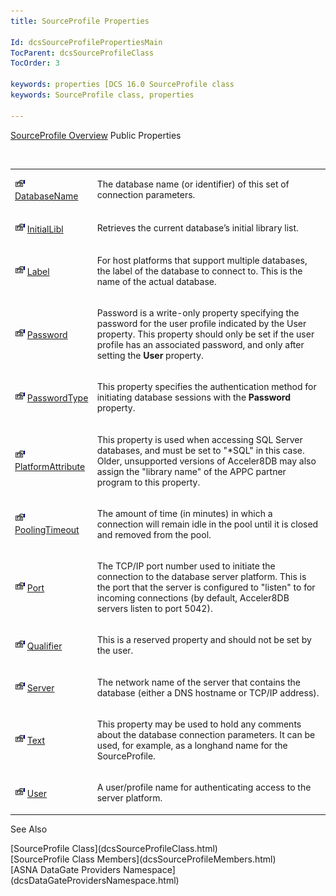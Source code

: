 ```yaml
---
title: SourceProfile Properties

Id: dcsSourceProfilePropertiesMain
TocParent: dcsSourceProfileClass
TocOrder: 3

keywords: properties [DCS 16.0 SourceProfile class
keywords: SourceProfile class, properties

---
```


[SourceProfile Overview](dcsSourceProfileClass.html) 
Public Properties

<br />

<table class="dtTABLE" id="Table5" x-use-null-cells="x-use-null-cells" >
          <colgroup span="1">
            <col span="1" style="WIDTH: 20%" />
            <col span="1" style="WIDTH: 70%" />
          </colgroup>
          <tr valign="top">
            <td colspan="1" rowspan="1">

<img alt="public property" src="Images/property.bmp" width="16" height="16" border="0" /> [ DatabaseName](dcsSourceProfileClassDatabaseNameProperty.html) 
</td>
            <td colspan="1" rowspan="1">

The database name (or identifier) of this set of connection parameters.
</td>
          </tr>
          <tr valign="top">
            <td colspan="1" rowspan="1">

<img alt="public property" src="Images/property.bmp" width="16" height="16" border="0" /> [ InitialLibl](dcsSourceProfileClassInitialLiblProperty.html) 
</td>
            <td colspan="1" rowspan="1">

Retrieves the current database’s initial library list.
</td>
          </tr>
          <tr>
            <td colspan="1" rowspan="1">

<img alt="public property" src="Images/property.bmp" width="16" height="16" border="0" /> [ Label](dcsSourceProfileClassLabelProperty.html) 
</td>
            <td colspan="1" rowspan="1">

For host platforms that support multiple databases, the label of the database to connect to. This is the name of the actual database.
</td>
          </tr>
          <tr>
            <td colspan="1" rowspan="1">

<img alt="public property" src="Images/property.bmp" width="16" height="16" border="0" /> [ Password](dcsSourceProfileClassPasswordProperty.html) 
</td>
            <td colspan="1" rowspan="1">

Password is a write-only property specifying the password for the user profile indicated by the User property. This property should only be set if the user profile has an associated password, and only after setting the **User** property.
</td>
          </tr>
          <tr>
            <td colspan="1" rowspan="1">

<img height="16" alt="public property" src="Images/property.bmp" width="16" border="0" /> [PasswordType](dcsSourceProfileClassPasswordTypeProperty.html)
</td>
            <td colspan="1" rowspan="1">

This property specifies the authentication method for initiating database sessions with the **Password** property.
</td>
          </tr>
          <tr>
            <td colspan="1" rowspan="1">

<img alt="public property" src="Images/property.bmp" width="16" height="16" border="0" /> [ PlatformAttribute](dcsSourceProfileClassPlatformAttributeProperty.html) 
</td>
            <td colspan="1" rowspan="1">

This property is used when accessing SQL Server databases, and must be set to "*SQL" in this case. Older, unsupported versions of Acceler8DB may also assign the "library name" of the APPC partner program to this property.
</td>
          </tr>
          <tr>
            <td colspan="1" rowspan="1">

<img alt="public property" src="Images/property.bmp" width="16" height="16" border="0" /> [ PoolingTimeout](dcsSourceProfileClassPoolingTimeoutProperty.html) 
</td>
            <td colspan="1" rowspan="1">

The amount of time (in minutes) in which a connection will remain idle in the pool until it is closed and removed from the pool. 
</td>
          </tr>
          <tr>
            <td colspan="1" rowspan="1">

<img alt="public property" src="Images/property.bmp" width="16" height="16" border="0" /> [ Port](dcsSourceProfileClassPortProperty.html) 
</td>
            <td colspan="1" rowspan="1">

The TCP/IP port number used to initiate the connection to the database server platform. This is the port that the server is configured to "listen" to for incoming connections (by default, Acceler8DB servers listen to port 5042).
</td>
          </tr>
          <tr>
            <td colspan="1" rowspan="1">

<img alt="public property" src="Images/property.bmp" width="16" height="16" border="0" /> [ Qualifier](dcsSourceProfileClassQualifierProperty.html) 
</td>
            <td colspan="1" rowspan="1">

This is a reserved property and should not be set by the user.
</td>
          </tr>
          <tr>
            <td colspan="1" rowspan="1">

<img alt="public property" src="Images/property.bmp" width="16" height="16" border="0" /> [ Server](dcsSourceProfileClassServerProperty.html) 
</td>
            <td colspan="1" rowspan="1">

The network name of the server that contains the database (either a DNS hostname or TCP/IP address).
</td>
          </tr>
          <tr>
            <td colspan="1" rowspan="1" style="height: 70px">

<img alt="public property" src="Images/property.bmp" width="16" height="16" border="0" /> [ Text](dcsSourceProfileClassTextProperty.html) 
</td>
            <td colspan="1" rowspan="1" style="height: 70px">

This property may be used to hold any comments about the database connection parameters. It can be used, for example, as a longhand name for the SourceProfile.
</td>
          </tr>
          <tr>
            <td colspan="1" rowspan="1">

<img alt="public property" src="Images/property.bmp" width="16" height="16" border="0" /> [ User](dcsSourceProfileClassUserProperty.html) 
</td>
            <td colspan="1" rowspan="1">

A user/profile name for authenticating access to the server platform.
</td>
          </tr>
</table>

See Also

<dl />
      [SourceProfile Class](dcsSourceProfileClass.html)
      <br />
      [SourceProfile Class Members](dcsSourceProfileMembers.html)
      <br />
      [ASNA DataGate Providers Namespace](dcsDataGateProvidersNamespace.html) 

